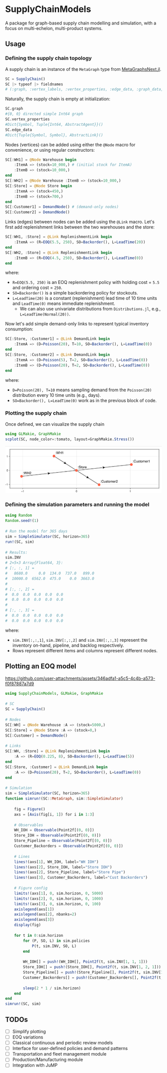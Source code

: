 # SupplyChainModels

A package for graph-based supply chain modelling and simulation, with a focus on multi-echelon, multi-product systems.

## Usage

### Defining the supply chain topology

A supply chain is an instance of the `MetaGraph` type from [MetaGraphsNext.jl](https://juliagraphs.org/MetaGraphsNext.jl/stable/api/#MetaGraphsNext.MetaGraph).
```julia
SC = SupplyChain()
SC |> typeof |> fieldnames
# (:graph, :vertex_labels, :vertex_properties, :edge_data, :graph_data, :weight_function, :default_weight)
```

Naturally, the supply chain is empty at initialization:
```julia
SC.graph
#{0, 0} directed simple Int64 graph
SC.vertex_properties
#Dict{Symbol, Tuple{Int64, AbstractAgent}}()
SC.edge_data
#Dict{Tuple{Symbol, Symbol}, AbstractLink}()
```

Nodes (vertices) can be added using either the `@Node` macro for convenience, or using regular constructors:
```julia
SC[:WH1] = @Node Warehouse begin
    :ItemA => (stock=10_000,) # (initial stock for ItemA)
    :ItemB => (stock=10_000,)
end
SC[:WH2] = @Node Warehouse :ItemB => (stock=10_000,)
SC[:Store] = @Node Store begin
    :ItemA => (stock=450,)
    :ItemB => (stock=700,)
end
SC[:Customer1] = DemandNode() # (demand-only nodes)
SC[:Customer2] = DemandNode()
```

Links (edges) between nodes can be added using the `@Link` macro. Let's first add replenishment links between the two warehouses and the store:
```julia
SC[:WH1, :Store] = @Link ReplenishmentLink begin
    :ItemA => (R=EOQ(5.5, 250), SO=Backorder(), L=LeadTime(20))
end
SC[:WH2, :Store] = @Link ReplenishmentLink begin
    :ItemB => (R=EOQ(4.5, 250), SO=Backorder(), L=LeadTime(0))
end
```
where:
- `R=EOQ(5.5, 250)` is an EOQ replenishment policy with holding cost = `5.5` and ordering cost = `250`.
- `SO=Backorder()` is a simple backordering policy for stockouts.
- `L=LeadTime(20)` is a constant (replenishment) lead time of 10 time units and `LeadTime(0)` means immediate replenishment.
  - We can also use univariate distributions from `Distributions.jl`, e.g., `L=LeadTime(Normal(20))`.

Now let's add simple demand-only links to represent typical inventory consumption:
```julia
SC[:Store, :Customer1] = @Link DemandLink begin
    :ItemA => (D=Poisson(20), T=10, SO=Backorder(), L=LeadTime(0))
end
SC[:Store, :Customer2] = @Link DemandLink begin
    :ItemA => (D=Poisson(5), T=2, SO=Backorder(), L=LeadTime(0))
    :ItemB => (D=Poisson(20), T=2, SO=Backorder(), L=LeadTime(0))
end
```
where:
- `D=Poisson(20), T=10` means sampling demand from the `Poisson(20)` distribution every 10 time units (e.g., days).
- `SO=Backorder(), L=LeadTime(0)` work as in the previous block of code.

### Plotting the supply chain

Once defined, we can visualize the supply chain
```julia
using GLMakie, GraphMakie
scplot(SC, node_color=:tomato, layout=GraphMakie.Stress())
```

![SC Plot Example 1](docs/src/assets/sc1.png)

### Defining the simulation parameters and running the model

```julia
using Random
Random.seed!(1)

# Run the model for 365 days
sim = SimpleSimulator(SC, horizon=365)
run!(SC, sim)

# Results:
sim.INV
# 2×5×3 Array{Float64, 3}:
# [:, :, 1] =
#   8680.0     0.0  134.0  737.0   899.0
#  10000.0  6562.0  475.0    0.0  3663.0
# 
# [:, :, 2] =
#  0.0  0.0  0.0  0.0  0.0
#  0.0  0.0  0.0  0.0  0.0
# 
# [:, :, 3] =
#  0.0  0.0  0.0  0.0  0.0
#  0.0  0.0  0.0  0.0  0.0
```
where:
- `sim.INV[:,:,1]`, `sim.INV[:,:,2]` and `sim.INV[:,:,3]` represent the inventory on-hand, pipeline, and backlog respectively.
- Rows represent different items and columns represent different nodes.

## Plotting an EOQ model

https://github.com/user-attachments/assets/346adfa1-a5c5-4c4b-a573-f0f87887a7d9

```julia
using SupplyChainModels, GLMakie, GraphMakie

# SC
SC = SupplyChain()

# Nodes
SC[:WH] = @Node Warehouse :A => (stock=5000,)
SC[:Store] = @Node Store :A => (stock=0,)
SC[:Customer] = DemandNode()

# Links
SC[:WH, :Store] = @Link ReplenishmentLink begin
    :A => (R=EOQ(0.225, 8), SO=Backorder(), L=LeadTime(5))
end
SC[:Store, :Customer] = @Link DemandLink begin
    :A => (D=Poisson(20), T=2, SO=Backorder(), L=LeadTime(0))
end

# Simulation
sim = SimpleSimulator(SC, horizon=365)
function simrun!(SC::MetaGraph, sim::SimpleSimulator)

    fig = Figure()
    axs = [Axis(fig[i, 1]) for i in 1:3]

    # Observables
    WH_IOH = Observable(Point2f[(0, 0)])
    Store_IOH = Observable(Point2f[(0, 0)])
    Store_Pipeline = Observable(Point2f[(0, 0)])
    Customer_Backorders = Observable(Point2f[(0, 0)])

    # Lines
    lines!(axs[1], WH_IOH, label="WH IOH")
    lines!(axs[2], Store_IOH, label="Store IOH")
    lines!(axs[2], Store_Pipeline, label="Store Pipe")
    lines!(axs[3], Customer_Backorders, label="Cust Backorders")

    # Figure config
    limits!(axs[1], 0, sim.horizon, 0, 5000)
    limits!(axs[2], 0, sim.horizon, 0, 1000)
    limits!(axs[3], 0, sim.horizon, 0, 100)
    axislegend(axs[1])
    axislegend(axs[2], nbanks=2)
    axislegend(axs[3])
    display(fig)

    for t in 0:sim.horizon
        for (P, SO, L) in sim.policies
            P(t, sim.INV, SO, L)
        end

        WH_IOH[] = push!(WH_IOH[], Point2f(t, sim.INV[1, 1, 1]))
        Store_IOH[] = push!(Store_IOH[], Point2f(t, sim.INV[1, 2, 1]))
        Store_Pipeline[] = push!(Store_Pipeline[], Point2f(t, sim.INV[1, 2, 2]))
        Customer_Backorders[] = push!(Customer_Backorders[], Point2f(t, sim.INV[1, 3, 3]))

        sleep(2 * 1 / sim.horizon)
    end
end
simrun!(SC, sim)
```

## TODOs
- [ ] Simplify plotting
- [ ] EOQ variations
- [ ] Classical continuous and periodic review models
- [ ] Interface for user-defined policies and demand patterns
- [ ] Transportation and fleet management module
- [ ] Production/Manufacturing module
- [ ] Integration with JuMP
